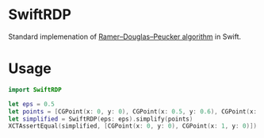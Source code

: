 # SwiftRDP

Standard implemenation of [Ramer–Douglas–Peucker algorithm](https://en.wikipedia.org/wiki/Ramer–Douglas–Peucker_algorithm) in Swift.

# Usage

```swift
import SwiftRDP

let eps = 0.5
let points = [CGPoint(x: 0, y: 0), CGPoint(x: 0.5, y: 0.6), CGPoint(x: 1, y: 0)]
let simplified = SwiftRDP(eps: eps).simplify(points)
XCTAssertEqual(simplified, [CGPoint(x: 0, y: 0), CGPoint(x: 1, y: 0)])
```
